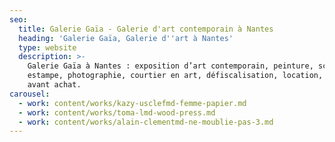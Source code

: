```yaml
---
seo:
  title: Galerie Gaïa - Galerie d'art contemporain à Nantes
  heading: 'Galerie Gaïa, Galerie d''art à Nantes'
  type: website
  description: >-
    Galerie Gaïa à Nantes : exposition d’art contemporain, peinture, sculpture,
    estampe, photographie, courtier en art, défiscalisation, location, prêt
    avant achat.
carousel:
  - work: content/works/kazy-usclefmd-femme-papier.md
  - work: content/works/toma-lmd-wood-press.md
  - work: content/works/alain-clementmd-ne-moublie-pas-3.md
---
```


